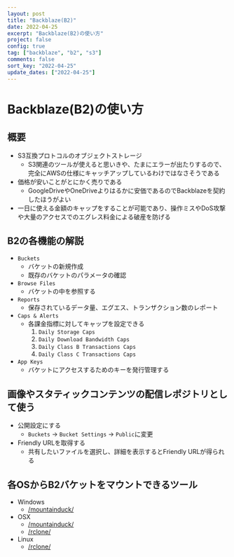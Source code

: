 ```yaml
---
layout: post
title: "Backblaze(B2)"
date: 2022-04-25
excerpt: "Backblaze(B2)の使い方"
project: false
config: true
tag: ["backblaze", "b2", "s3"]
comments: false
sort_key: "2022-04-25"
update_dates: ["2022-04-25"]
---
```


# Backblaze(B2)の使い方

## 概要
 - S3互換プロトコルのオブジェクトストレージ
   - S3関連のツールが使えると思いきや、たまにエラーが出たりするので、完全にAWSの仕様にキャッチアップしているわけではなさそうである
 - 価格が安いことがとにかく売りである
   - GoogleDriveやOneDriveよりはるかに安価であるのでBackblazeを契約したほうがよい
 - 一日に使える金額のキャップをすることが可能であり、操作ミスやDoS攻撃や大量のアクセスでのエグレス料金による破産を防げる

## B2の各機能の解説
 - `Buckets`
   - バケットの新規作成
   - 既存のバケットのパラメータの確認
 - `Browse Files`
   - バケットの中を参照する
 - `Reports`
   - 保存されているデータ量、エグエス、トランザクション数のレポート
 - `Caps & Alerts`
   - 各課金指標に対してキャップを設定できる
     1. `Daily Storage Caps`
     2. `Daily Download Bandwidth Caps`
     3. `Daily Class B Transactions Caps`
     4. `Daily Class C Transactions Caps`
 - `App Keys`
   - バケットにアクセスするためのキーを発行管理する

## 画像やスタティックコンテンツの配信レポジトリとして使う
 - 公開設定にする
   - `Buckets` -> `Bucket Settings` -> `Public`に変更
 - Friendly URLを取得する
   - 共有したいファイルを選択し、詳細を表示するとFriendly URLが得られる

## 各OSからB2バケットをマウントできるツール
 - Windows
   - [/mountainduck/](/mountainduck/)
 - OSX
   - [/mountainduck/](/mountainduck/)
   - [/rclone/](/rclone/)
 - Linux
   - [/rclone/](/rclone/)
